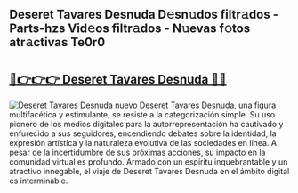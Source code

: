 ## Deseret Tavares Desnuda D𝚎sn𝚞dos filtr𝚊dos - Parts-hzs Vid𝚎os filtr𝚊dos - N𝚞evas f𝚘tos atr𝚊ctivas Te0r0

# <h2><a href="http://mbcyti.tromn.icu/?c=Deseret+Tavares+Desnuda">🔗👉👉👉 Deseret Tavares Desnuda 🔗🔗</a></h2>

[![Deseret Tavares Desnuda nuevo](https://i.imgur.com/pEAQMta.gif)](http://mbcyti.tromn.icu/?c=Deseret+Tavares+Desnuda)
Deseret Tavares Desnuda, una figura multifacética y estimulante, se resiste a la categorización simple. Su uso pionero de los medios digitales para la autorrepresentación ha cautivado y enfurecido a sus seguidores, encendiendo debates sobre la identidad, la expresión artística y la naturaleza evolutiva de las sociedades en línea. A pesar de la incertidumbre de sus próximas acciones, su impacto en la comunidad virtual es profundo. Armado con un espíritu inquebrantable y un atractivo innegable, el viaje de Deseret Tavares Desnuda en el ámbito digital es interminable.

